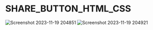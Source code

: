 # SHARE_BUTTON_HTML_CSS
![Screenshot 2023-11-19 204851](https://github.com/Narayan-Thakare/SHARE_BUTTON_HTML_CSS/assets/113063658/43d7e9b0-a05c-45f2-98e1-d285fb1b1492)
![Screenshot 2023-11-19 204921](https://github.com/Narayan-Thakare/SHARE_BUTTON_HTML_CSS/assets/113063658/a3a351a7-3ef9-44a9-8f9e-8a41589b93ed)
